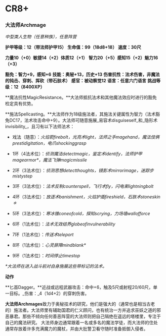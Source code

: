 # CR8+

### **大法师Archmage**

_中型类人生物（任意种族），任意阵营_

**护甲等级：12（带****法师护甲****15）**
**生命值：99（18d8+18）**
**速度：30尺**

**力量10（+0）敏捷14（+2）体质12（+1）**
**智力20（+5）感知15（+2）魅力16（+3）**

**豁免：智力+9，感知+6**
**技能：奥秘+13，历史+13**
**伤害抗性：法术伤害，非魔法的钝击、穿刺、挥砍（带****石肤术****）**
**感官：被动察觉12**
**语言：任意六门语言**
**挑战等级：12（8400XP）**

**魔法抗性MagicResistance。**大法师抵抗法术和其他魔法效应时进行的豁免检定具有优势。

**施法Spellcasting。**大法师作为18级施法者，其施法关键属性为智力（法术豁免DC17，法术攻击命中+9）。大法师可随意施展_易容术disguiseself_和_隐形术invisibility_，且习有以下法师法术：

- 戏法（随意）：_火焰箭firebolt，光亮术light，法师之手magehand，魔法伎俩prestidigitation，电爪shockinggrasp_

- 1环（4法术位）：_侦测魔法detectmagic，鉴定术identify，法师护甲magearmor*，魔法飞弹magicmissile_

- 2环（3法术位）：_侦测思想detectthoughts，镜影术mirrorimage，迷踪步mistystep_

- 3环（3法术位）：_法术反制counterspell，飞行术fly，闪电束lightningbolt_

- 4环（3法术位）：_放逐术banishment，火焰护盾fireshield，石肤术stoneskin＊_

- 5环（3法术位）：_寒冰锥coneofcold，探知scrying，力场墙wallofforce_

- 6环（1法术位）：_法术无效结界globeofinvulnerability_

- 7环（1法术位）：_传送术teleport_

- 8环（1法术位）：_心灵屏障mindblank*_

- 9环（1法术位）：_时间停止timestop_

_*大法师在进入战斗前对自身施展这些带标记的法术。_

**动作**

**匕首Dagger。**近战或远程武器攻击：命中+6，触及5尺或射程20/60尺，单一目标。_伤害：_4（1d4+2）的穿刺伤害。

**大法师Archmages**致力于奥秘技术的研究，他们是强大的（通常也是相当古老的）施法者。大法师里有辅助国君的仁义顾问，也有统治一方并追求巫妖之道的邪恶暴君。那些不倾向任何善恶阵营的大法师则把自己隔绝在遥远的塔楼里，专注于自己的魔法研究。
大法师身边通常跟着一名或多名的魔法学徒，而大法师的住处通常存放着许多充满魔力的魔杖，并由大批警卫看守随时准备抵御入侵者。

